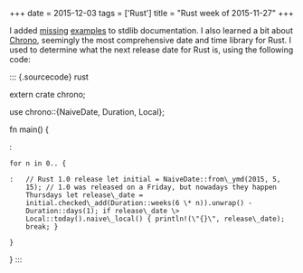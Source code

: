 +++
date = 2015-12-03
tags = ['Rust']
title = "Rust week of 2015-11-27"
+++

I added [missing][] [examples] to stdlib documentation. I also learned a
bit about [Chrono], seemingly the most comprehensive date and time
library for Rust. I used to determine what the next release date for
Rust is, using the following code:

::: {.sourcecode}
rust

extern crate chrono;

use chrono::{NaiveDate, Duration, Local};

fn main() {

:

    for n in 0.. {

    :   // Rust 1.0 release let initial = NaiveDate::from\_ymd(2015, 5,
        15); // 1.0 was released on a Friday, but nowadays they happen
        Thursdays let release\_date =
        initial.checked\_add(Duration::weeks(6 \* n)).unwrap() -
        Duration::days(1); if release\_date \>
        Local::today().naive\_local() { println!(\"{}\", release\_date);
        break; }

    }

}
:::

  [missing]: https://github.com/rust-lang/rust/pull/30188
  [examples]: https://github.com/rust-lang/rust/pull/30190
  [Chrono]: https://github.com/lifthrasiir/rust-chrono
